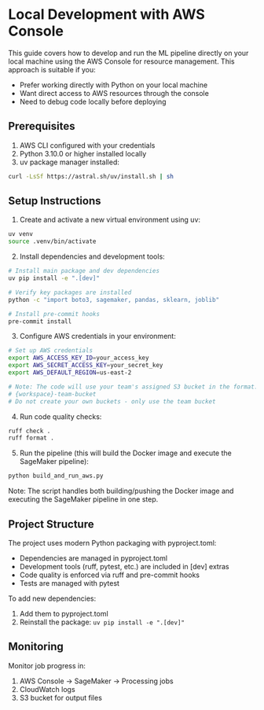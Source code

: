 # Local Development with AWS Console

This guide covers how to develop and run the ML pipeline directly on your local machine using the AWS Console for resource management. This approach is suitable if you:
- Prefer working directly with Python on your local machine
- Want direct access to AWS resources through the console
- Need to debug code locally before deploying

## Prerequisites

1. AWS CLI configured with your credentials
2. Python 3.10.0 or higher installed locally
3. uv package manager installed:
```bash
curl -LsSf https://astral.sh/uv/install.sh | sh
```

## Setup Instructions

1. Create and activate a new virtual environment using uv:
```bash
uv venv
source .venv/bin/activate
```

2. Install dependencies and development tools:
```bash
# Install main package and dev dependencies
uv pip install -e ".[dev]"

# Verify key packages are installed
python -c "import boto3, sagemaker, pandas, sklearn, joblib"

# Install pre-commit hooks
pre-commit install
```

3. Configure AWS credentials in your environment:
```bash
# Set up AWS credentials
export AWS_ACCESS_KEY_ID=your_access_key
export AWS_SECRET_ACCESS_KEY=your_secret_key
export AWS_DEFAULT_REGION=us-east-2

# Note: The code will use your team's assigned S3 bucket in the format:
# {workspace}-team-bucket
# Do not create your own buckets - only use the team bucket
```

4. Run code quality checks:
```bash
ruff check .
ruff format .
```

5. Run the pipeline (this will build the Docker image and execute the SageMaker pipeline):
```python
python build_and_run_aws.py
```

Note: The script handles both building/pushing the Docker image and executing the SageMaker pipeline in one step.

## Project Structure

The project uses modern Python packaging with pyproject.toml:
- Dependencies are managed in pyproject.toml
- Development tools (ruff, pytest, etc.) are included in [dev] extras
- Code quality is enforced via ruff and pre-commit hooks
- Tests are managed with pytest

To add new dependencies:
1. Add them to pyproject.toml
2. Reinstall the package: `uv pip install -e ".[dev]"`

## Monitoring

Monitor job progress in:
1. AWS Console -> SageMaker -> Processing jobs
2. CloudWatch logs
3. S3 bucket for output files
